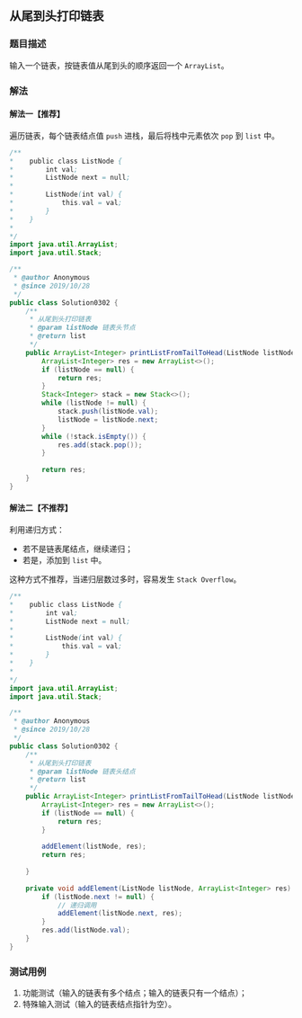## 从尾到头打印链表

### 题目描述
输入一个链表，按链表值从尾到头的顺序返回一个 `ArrayList`。


### 解法
#### 解法一【推荐】
遍历链表，每个链表结点值 `push` 进栈，最后将栈中元素依次 `pop` 到 `list` 中。
```java
/**
*    public class ListNode {
*        int val;
*        ListNode next = null;
*
*        ListNode(int val) {
*            this.val = val;
*        }
*    }
*
*/
import java.util.ArrayList;
import java.util.Stack;

/**
 * @author Anonymous
 * @since 2019/10/28
 */
public class Solution0302 {
    /**
     * 从尾到头打印链表
     * @param listNode 链表头节点
     * @return list
     */
    public ArrayList<Integer> printListFromTailToHead(ListNode listNode) {
        ArrayList<Integer> res = new ArrayList<>();
        if (listNode == null) {
            return res;
        }
        Stack<Integer> stack = new Stack<>();
        while (listNode != null) {
            stack.push(listNode.val);
            listNode = listNode.next;
        }
        while (!stack.isEmpty()) {
            res.add(stack.pop());
        }
        
        return res;
    }
}
```

#### 解法二【不推荐】
利用递归方式：
- 若不是链表尾结点，继续递归；
- 若是，添加到 `list` 中。

这种方式不推荐，当递归层数过多时，容易发生 `Stack Overflow`。

```java
/**
*    public class ListNode {
*        int val;
*        ListNode next = null;
*
*        ListNode(int val) {
*            this.val = val;
*        }
*    }
*
*/
import java.util.ArrayList;
import java.util.Stack;

/**
 * @author Anonymous
 * @since 2019/10/28
 */
public class Solution0302 {
    /**
     * 从尾到头打印链表
     * @param listNode 链表头结点
     * @return list
     */
    public ArrayList<Integer> printListFromTailToHead(ListNode listNode) {
        ArrayList<Integer> res = new ArrayList<>();
        if (listNode == null) {
            return res;
        }
        
        addElement(listNode, res);
        return res;
        
    }
    
    private void addElement(ListNode listNode, ArrayList<Integer> res) {
        if (listNode.next != null) {
            // 递归调用
            addElement(listNode.next, res);
        }
        res.add(listNode.val);
    }
}
```


### 测试用例
1. 功能测试（输入的链表有多个结点；输入的链表只有一个结点）；
2. 特殊输入测试（输入的链表结点指针为空）。